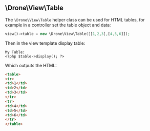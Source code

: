 ## \Drone\View\Table

The `\Drone\View\Table` helper class can be used for HTML tables, for example in a controller set the table object and data:
```php
view()->table = new \Drone\View\Table([[1,2,3],[4,5,6]]);
```
Then in the view template display table:
```html+php
My Table:
<?php $table->display(); ?>
```
Which outputs the HTML:
```html
<table>
<tr>
<td>1</td>
<td>2</td>
<td>3</td>
</tr>
<tr>
<td>4</td>
<td>5</td>
<td>6</td>
</tr>
</table>
```